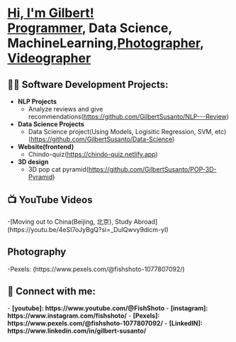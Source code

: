 <h1><a href="https://www.linkedin.com/in/gilbert-susanto/">Hi, I'm Gilbert! </a><br/><a href="https://github.com/GilbertSusanto">Programmer</a>, <a >Data Science</a>, <a >MachineLearning</a>,<a href ="https://www.instagram.com/fishshoto/" >Photographer</a>, <a href="https://www.youtube.com/@FishShoto">Videographer</a></h1>

<h2>👨‍💻 Software Development Projects:</h2>

- <b>NLP Projects</b>
  - Analyze reviews and give recommendations(https://github.com/GilbertSusanto/NLP---Review)
- <b>Data Science Projects</b>
  - Data Science project(Using Models, Logisitic Regression, SVM, etc)(https://github.com/GilbertSusanto/Data-Science)
- <b>Website(frontend)</b>
  - Chindo-quiz(https://chindo-quiz.netlify.app)
- <b>3D design</b>
  - 3D pop cat pyramid(https://github.com/GilbertSusanto/POP-3D-Pyramid)

<h2>📺 YouTube Videos</h2>
-[Moving out to China(Beijing, 北京), Study Abroad](https://youtu.be/4eSI7oJyBgQ?si=_DulQwvy9dicm-yI)

<h2>Photography</h2>
-Pexels: (https://www.pexels.com/@fishshoto-1077807092/)

<h2> 🤳 Connect with me:</h2>
- <b>[youtube]: https://www.youtube.com/@FishShoto </b>
- <b>[instagram]: https://www.instagram.com/fishshoto/</b>
- <b>[Pexels]: https://www.pexels.com/@fishshoto-1077807092/</b>
- <b>[LinkedIN]: https://www.linkedin.com/in/gilbert-susanto/</b>
